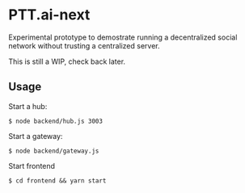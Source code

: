 # PTT.ai-next

Experimental prototype to demostrate running a decentralized social network without trusting a centralized server.

This is still a WIP, check back later.

## Usage

Start a hub:

```
$ node backend/hub.js 3003
```

Start a gateway:

```
$ node backend/gateway.js
```

Start frontend
```
$ cd frontend && yarn start
```

